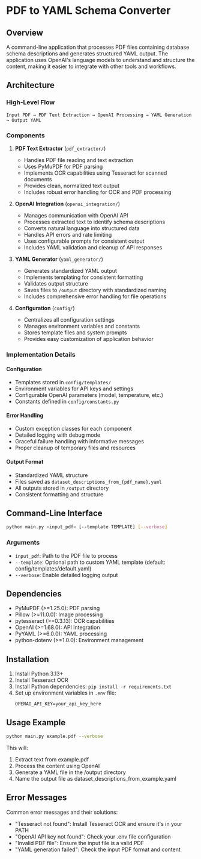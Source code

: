# PDF to YAML Schema Converter

## Overview
A command-line application that processes PDF files containing database schema descriptions and generates structured YAML output. The application uses OpenAI's language models to understand and structure the content, making it easier to integrate with other tools and workflows.

## Architecture

### High-Level Flow
```
Input PDF → PDF Text Extraction → OpenAI Processing → YAML Generation → Output YAML
```

### Components

1. **PDF Text Extractor** (`pdf_extractor/`)
   - Handles PDF file reading and text extraction
   - Uses PyMuPDF for PDF parsing
   - Implements OCR capabilities using Tesseract for scanned documents
   - Provides clean, normalized text output
   - Includes robust error handling for OCR and PDF processing

2. **OpenAI Integration** (`openai_integration/`)
   - Manages communication with OpenAI API
   - Processes extracted text to identify schema descriptions
   - Converts natural language into structured data
   - Handles API errors and rate limiting
   - Uses configurable prompts for consistent output
   - Includes YAML validation and cleanup of API responses

3. **YAML Generator** (`yaml_generator/`)
   - Generates standardized YAML output
   - Implements templating for consistent formatting
   - Validates output structure
   - Saves files to `/output` directory with standardized naming
   - Includes comprehensive error handling for file operations

4. **Configuration** (`config/`)
   - Centralizes all configuration settings
   - Manages environment variables and constants
   - Stores template files and system prompts
   - Provides easy customization of application behavior

### Implementation Details

#### Configuration
- Templates stored in `config/templates/`
- Environment variables for API keys and settings
- Configurable OpenAI parameters (model, temperature, etc.)
- Constants defined in `config/constants.py`

#### Error Handling
- Custom exception classes for each component
- Detailed logging with debug mode
- Graceful failure handling with informative messages
- Proper cleanup of temporary files and resources

#### Output Format
- Standardized YAML structure
- Files saved as `dataset_descriptions_from_{pdf_name}.yaml`
- All outputs stored in `/output` directory
- Consistent formatting and structure

## Command-Line Interface

```bash
python main.py <input_pdf> [--template TEMPLATE] [--verbose]
```

### Arguments
- `input_pdf`: Path to the PDF file to process
- `--template`: Optional path to custom YAML template (default: config/templates/default.yaml)
- `--verbose`: Enable detailed logging output

## Dependencies
- PyMuPDF (>=1.25.0): PDF parsing
- Pillow (>=11.0.0): Image processing
- pytesseract (>=0.3.13): OCR capabilities
- OpenAI (>=1.68.0): API integration
- PyYAML (>=6.0.0): YAML processing
- python-dotenv (>=1.0.0): Environment management

## Installation
1. Install Python 3.13+
2. Install Tesseract OCR
3. Install Python dependencies: `pip install -r requirements.txt`
4. Set up environment variables in `.env` file:
   ```
   OPENAI_API_KEY=your_api_key_here
   ```

## Usage Example
```bash
python main.py example.pdf --verbose
```

This will:
1. Extract text from example.pdf
2. Process the content using OpenAI
3. Generate a YAML file in the /output directory
4. Name the output file as dataset_descriptions_from_example.yaml

## Error Messages
Common error messages and their solutions:
- "Tesseract not found": Install Tesseract OCR and ensure it's in your PATH
- "OpenAI API key not found": Check your .env file configuration
- "Invalid PDF file": Ensure the input file is a valid PDF
- "YAML generation failed": Check the input PDF format and content 